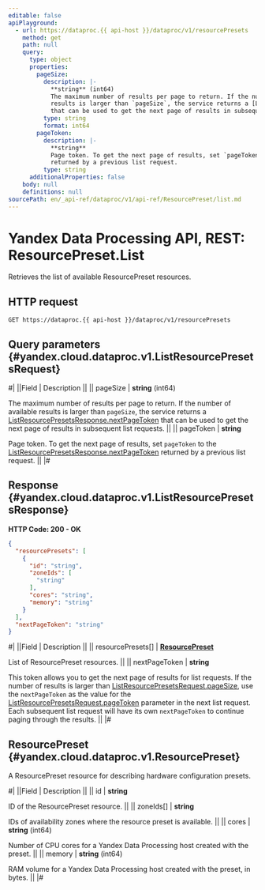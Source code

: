 ```yaml
---
editable: false
apiPlayground:
  - url: https://dataproc.{{ api-host }}/dataproc/v1/resourcePresets
    method: get
    path: null
    query:
      type: object
      properties:
        pageSize:
          description: |-
            **string** (int64)
            The maximum number of results per page to return. If the number of available
            results is larger than `pageSize`, the service returns a [ListResourcePresetsResponse.nextPageToken](#yandex.cloud.dataproc.v1.ListResourcePresetsResponse)
            that can be used to get the next page of results in subsequent list requests.
          type: string
          format: int64
        pageToken:
          description: |-
            **string**
            Page token. To get the next page of results, set `pageToken` to the [ListResourcePresetsResponse.nextPageToken](#yandex.cloud.dataproc.v1.ListResourcePresetsResponse)
            returned by a previous list request.
          type: string
      additionalProperties: false
    body: null
    definitions: null
sourcePath: en/_api-ref/dataproc/v1/api-ref/ResourcePreset/list.md
---
```


# Yandex Data Processing API, REST: ResourcePreset.List

Retrieves the list of available ResourcePreset resources.

## HTTP request

```
GET https://dataproc.{{ api-host }}/dataproc/v1/resourcePresets
```

## Query parameters {#yandex.cloud.dataproc.v1.ListResourcePresetsRequest}

#|
||Field | Description ||
|| pageSize | **string** (int64)

The maximum number of results per page to return. If the number of available
results is larger than `pageSize`, the service returns a [ListResourcePresetsResponse.nextPageToken](#yandex.cloud.dataproc.v1.ListResourcePresetsResponse)
that can be used to get the next page of results in subsequent list requests. ||
|| pageToken | **string**

Page token. To get the next page of results, set `pageToken` to the [ListResourcePresetsResponse.nextPageToken](#yandex.cloud.dataproc.v1.ListResourcePresetsResponse)
returned by a previous list request. ||
|#

## Response {#yandex.cloud.dataproc.v1.ListResourcePresetsResponse}

**HTTP Code: 200 - OK**

```json
{
  "resourcePresets": [
    {
      "id": "string",
      "zoneIds": [
        "string"
      ],
      "cores": "string",
      "memory": "string"
    }
  ],
  "nextPageToken": "string"
}
```

#|
||Field | Description ||
|| resourcePresets[] | **[ResourcePreset](#yandex.cloud.dataproc.v1.ResourcePreset)**

List of ResourcePreset resources. ||
|| nextPageToken | **string**

This token allows you to get the next page of results for list requests. If the number of results
is larger than [ListResourcePresetsRequest.pageSize](#yandex.cloud.dataproc.v1.ListResourcePresetsRequest), use the `nextPageToken` as the value
for the [ListResourcePresetsRequest.pageToken](#yandex.cloud.dataproc.v1.ListResourcePresetsRequest) parameter in the next list request. Each subsequent
list request will have its own `nextPageToken` to continue paging through the results. ||
|#

## ResourcePreset {#yandex.cloud.dataproc.v1.ResourcePreset}

A ResourcePreset resource for describing hardware configuration presets.

#|
||Field | Description ||
|| id | **string**

ID of the ResourcePreset resource. ||
|| zoneIds[] | **string**

IDs of availability zones where the resource preset is available. ||
|| cores | **string** (int64)

Number of CPU cores for a Yandex Data Processing host created with the preset. ||
|| memory | **string** (int64)

RAM volume for a Yandex Data Processing host created with the preset, in bytes. ||
|#